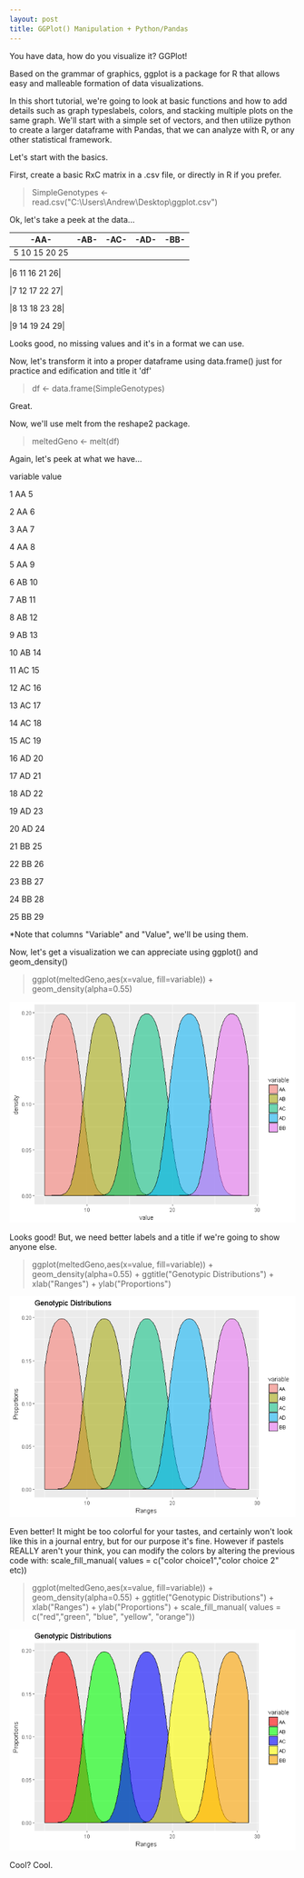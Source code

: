 ```yaml
---
layout: post
title: GGPlot() Manipulation + Python/Pandas
---
```


You have data, how do you visualize it? GGPlot!

Based on the grammar of graphics, ggplot is a package for R that allows easy and malleable formation of data visualizations. 

In this short tutorial, we're going to look at basic functions and how to add details such as graph typeslabels, colors, 
and stacking multiple plots on the same graph. We'll start with a simple set of vectors, and then utilize python to create a 
larger dataframe with Pandas, that we can analyze with R, or any other statistical framework. 

Let's start with the basics. 

First, create a basic RxC matrix in a .csv file, or directly in R if you prefer. 

> SimpleGenotypes <- read.csv("C:\\Users\\Andrew\\Desktop\\ggplot.csv")

Ok, let's take a peek at the data...


  |-AA-|-AB-|-AC-|-AD-|-BB-|
  |---|---|---|---|---|
  |5 10 15 20 25|

  |6 11 16 21 26|

  |7 12 17 22 27|

  |8 13 18 23 28|

  |9 14 19 24 29|


Looks good, no missing values and it's in a format we can use.

Now, let's transform it into a proper dataframe using data.frame() just for practice and edification and title it 'df'

> df <- data.frame(SimpleGenotypes)

Great.

Now, we'll use melt from the reshape2 package.

> meltedGeno <- melt(df)

Again, let's peek at what we have...


   variable  value

1        AA     5

2        AA     6

3        AA     7

4        AA     8

5        AA     9

6        AB    10

7        AB    11

8        AB    12

9        AB    13

10       AB    14

11       AC    15

12       AC    16

13       AC    17

14       AC    18

15       AC    19

16       AD    20

17       AD    21

18       AD    22

19       AD    23

20       AD    24

21       BB    25

22       BB    26

23       BB    27

24       BB    28

25       BB    29


*Note that columns "Variable" and "Value", we'll be using them. 

Now, let's get a visualization we can appreciate using ggplot() and geom_density()

>ggplot(meltedGeno,aes(x=value, fill=variable)) + geom_density(alpha=0.55)

<img src="/Images/GenoPlot1.png" class="inline"/>

Looks good! But, we need better labels and a title if we're going to show anyone else. 

> ggplot(meltedGeno,aes(x=value, fill=variable)) + geom_density(alpha=0.55) + ggtitle("Genotypic Distributions") + 
  xlab("Ranges") + ylab("Proportions")
  
<img src="/Images/GenoPlot2.png" class="inline"/>

Even better! It might be too colorful for your tastes, and certainly won't look like this in a journal entry, but for our 
purpose it's fine. However if pastels REALLY aren't your think, you can modify the colors by altering the previous code with:
scale_fill_manual( values = c("color choice1","color choice 2" etc))

>ggplot(meltedGeno,aes(x=value, fill=variable)) + geom_density(alpha=0.55) + ggtitle("Genotypic Distributions") + 
  xlab("Ranges") + ylab("Proportions") + scale_fill_manual( values = c("red","green", "blue", "yellow", "orange"))

 <img src="/Images/GenoPlot3.png" class="inline"/>
 
 Cool? Cool.

  
